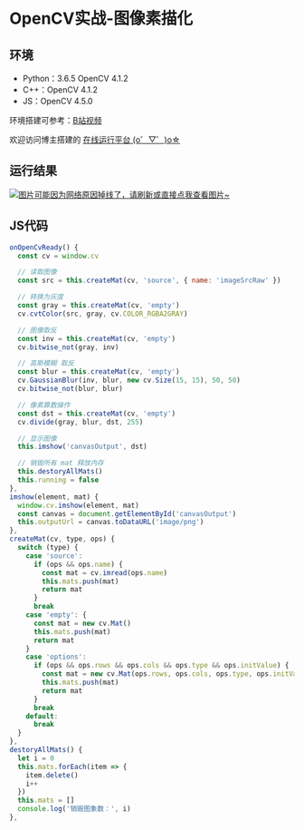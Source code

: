 # OpenCV实战-图像素描化

## 环境
* Python：3.6.5 OpenCV 4.1.2
* C++：OpenCV 4.1.2
* JS：OpenCV 4.5.0

环境搭建可参考：[B站视频](http://space.bilibili.com/365916694/#/)

欢迎访问博主搭建的 [在线运行平台 (o゜▽゜)o☆](http://systemcall.gitee.io/keep-thinking)

## 运行结果
[![图片可能因为网络原因掉线了，请刷新或直接点我查看图片~](https://cdn.jsdelivr.net/gh/ylsislove/image-home/test/20201207203252.png)](https://cdn.jsdelivr.net/gh/ylsislove/image-home/test/20201207203252.png)

## JS代码
```js
onOpenCvReady() {
  const cv = window.cv

  // 读取图像
  const src = this.createMat(cv, 'source', { name: 'imageSrcRaw' })

  // 转换为灰度
  const gray = this.createMat(cv, 'empty')
  cv.cvtColor(src, gray, cv.COLOR_RGBA2GRAY)

  // 图像取反
  const inv = this.createMat(cv, 'empty')
  cv.bitwise_not(gray, inv)

  // 高斯模糊 取反
  const blur = this.createMat(cv, 'empty')
  cv.GaussianBlur(inv, blur, new cv.Size(15, 15), 50, 50)
  cv.bitwise_not(blur, blur)

  // 像素算数操作 
  const dst = this.createMat(cv, 'empty')
  cv.divide(gray, blur, dst, 255)

  // 显示图像
  this.imshow('canvasOutput', dst)

  // 销毁所有 mat 释放内存
  this.destoryAllMats()
  this.running = false
},
imshow(element, mat) {
  window.cv.imshow(element, mat)
  const canvas = document.getElementById('canvasOutput')
  this.outputUrl = canvas.toDataURL('image/png')
},
createMat(cv, type, ops) {
  switch (type) {
    case 'source':
      if (ops && ops.name) {
        const mat = cv.imread(ops.name)
        this.mats.push(mat)
        return mat
      }
      break
    case 'empty': {
      const mat = new cv.Mat()
      this.mats.push(mat)
      return mat
    }
    case 'options':
      if (ops && ops.rows && ops.cols && ops.type && ops.initValue) {
        const mat = new cv.Mat(ops.rows, ops.cols, ops.type, ops.initValue)
        this.mats.push(mat)
        return mat
      }
      break
    default:
      break
  }
},
destoryAllMats() {
  let i = 0
  this.mats.forEach(item => {
    item.delete()
    i++
  })
  this.mats = []
  console.log('销毁图象数：', i)
},
```
